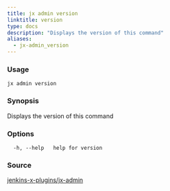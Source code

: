 ```yaml
---
title: jx admin version
linktitle: version
type: docs
description: "Displays the version of this command"
aliases:
  - jx-admin_version
---
```


### Usage

```
jx admin version
```

### Synopsis

Displays the version of this command

### Options

```
  -h, --help   help for version
```



### Source

[jenkins-x-plugins/jx-admin](https://github.com/jenkins-x-plugins/jx-admin)
